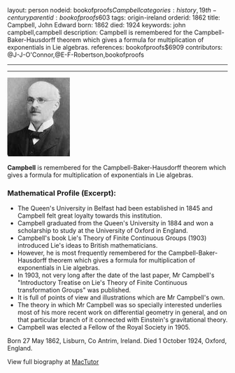 layout: person
nodeid: bookofproofs$Campbell
categories: history,19th-century
parentid: bookofproofs$603
tags: origin-ireland
orderid: 1862
title: Campbell, John Edward
born: 1862
died: 1924
keywords: john campbell,campbell
description: Campbell is remembered for the Campbell-Baker-Hausdorff theorem which gives a formula for multiplication of exponentials in Lie algebras.
references: bookofproofs$6909
contributors: @J-J-O'Connor,@E-F-Robertson,bookofproofs

---



---

![Campbell.jpg](https://github.com/bookofproofs/bookofproofs.github.io/blob/main/_sources/_assets/images/portraits/Campbell.jpg?raw=true)

**Campbell** is remembered for the Campbell-Baker-Hausdorff theorem which gives a formula for multiplication of exponentials in Lie algebras.

### Mathematical Profile (Excerpt):
* The Queen's University in Belfast had been established in 1845 and Campbell felt great loyalty towards this institution.
* Campbell graduated from the Queen's University in 1884 and won a scholarship to study at the University of Oxford in England.
* Campbell's book Lie's Theory of Finite Continuous Groups (1903) introduced Lie's ideas to British mathematicians.
* However, he is most frequently remembered for the Campbell-Baker- Hausdorff theorem which gives a formula for multiplication of exponentials in Lie algebras.
* In 1903, not very long after the date of the last paper, Mr Campbell's "Introductory Treatise on Lie's Theory of Finite Continuous transformation Groups" was published.
* It is full of points of view and illustrations which are Mr Campbell's own.
* The theory in which Mr Campbell was so specially interested underlies most of his more recent work on differential geometry in general, and on that particular branch of it connected with Einstein's gravitational theory.
* Campbell was elected a Fellow of the Royal Society in 1905.

Born 27 May 1862, Lisburn, Co Antrim, Ireland. Died 1 October 1924, Oxford, England.

View full biography at [MacTutor](https://mathshistory.st-andrews.ac.uk/Biographies/Campbell/)
